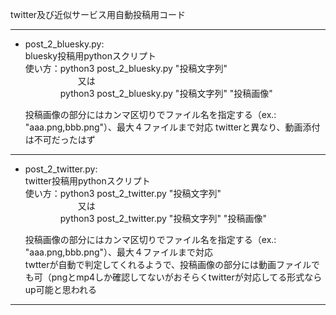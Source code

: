 twitter及び近似サービス用自動投稿用コード

***

- post_2_bluesky.py:  
    bluesky投稿用pythonスクリプト  
    使い方：python3 post_2_bluesky.py "投稿文字列"  
    　　　　　　又は  
    　　　　python3 post_2_bluesky.py "投稿文字列" "投稿画像"
  
    投稿画像の部分にはカンマ区切りでファイル名を指定する（ex.: "aaa.png,bbb.png"）、最大４ファイルまで対応
    twitterと異なり、動画添付は不可だったはず

***

- post_2_twitter.py:  
    twitter投稿用pythonスクリプト  
    使い方：python3 post_2_twitter.py "投稿文字列"  
    　　　　　　又は  
    　　　　python3 post_2_twitter.py "投稿文字列" "投稿画像"
  
    投稿画像の部分にはカンマ区切りでファイル名を指定する（ex.: "aaa.png,bbb.png"）、最大４ファイルまで対応  
    twtterが自動で判定してくれるようで、投稿画像の部分には動画ファイルでも可（pngとmp4しか確認してないがおそらくtwitterが対応してる形式ならup可能と思われる

***
